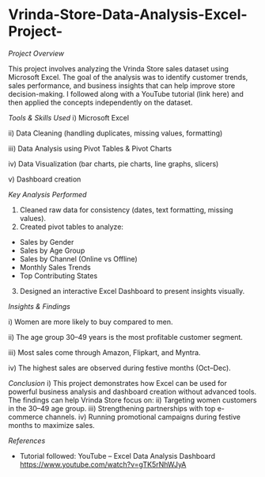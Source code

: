 # Vrinda-Store-Data-Analysis-Excel-Project-
_Project Overview_

This project involves analyzing the Vrinda Store sales dataset using Microsoft Excel.
The goal of the analysis was to identify customer trends, sales performance, and business insights that can help improve store decision-making.
I followed along with a YouTube tutorial (link here) and then applied the concepts independently on the dataset.

_Tools & Skills Used_
i) Microsoft Excel

ii) Data Cleaning (handling duplicates, missing values, formatting)

iii) Data Analysis using Pivot Tables & Pivot Charts

iv) Data Visualization (bar charts, pie charts, line graphs, slicers)

v) Dashboard creation

_Key Analysis Performed_

1) Cleaned raw data for consistency (dates, text formatting, missing values).
2) Created pivot tables to analyze:
* Sales by Gender
* Sales by Age Group
* Sales by Channel (Online vs Offline)
* Monthly Sales Trends
* Top Contributing States
3) Designed an interactive Excel Dashboard to present insights visually.

_Insights & Findings_

i) Women are more likely to buy compared to men.

ii) The age group 30–49 years is the most profitable customer segment.

iii) Most sales come through Amazon, Flipkart, and Myntra.

iv) The highest sales are observed during festive months (Oct–Dec).

_Conclusion_
i) This project demonstrates how Excel can be used for powerful business analysis and dashboard creation without advanced tools. The findings can help Vrinda Store focus on:
ii) Targeting women customers in the 30–49 age group.
iii) Strengthening partnerships with top e-commerce channels.
iv) Running promotional campaigns during festive months to maximize sales.

_References_
* Tutorial followed: YouTube – Excel Data Analysis Dashboard https://www.youtube.com/watch?v=gTK5rNhWJyA
